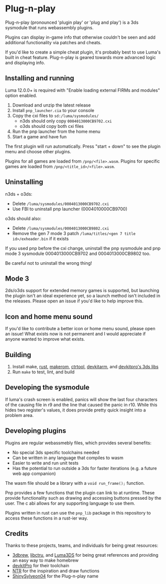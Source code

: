# Plug-n-play

Plug-n-play (pronounced 'plugin play' or 'plug and play') is a 3ds sysmodule that runs webassembly plugins.

Plugins can display in-game info that otherwise couldn't be seen and add additional functionality via patches and cheats.

If you'd like to create a simple cheat plugin, it's probably best to use Luma's built in cheat feature. Plug-n-play is geared towards more advanced logic and displaying info.

## Installing and running

Luma 12.0.0+ is required with "Enable loading external FIRMs and modules" option enabled.

1. Download and unzip the latest release
1. Install `pnp_launcher.cia` to your console
1. Copy the cxi files to `sd:/luma/sysmodules/`
   - n3ds should only copy `0004013000CB9702.cxi`
   - o3ds should copy both cxi files
1. Run the pnp launcher from the home menu
1. Start a game and have fun

The first plugin will run automatically. Press "start + down" to see the plugin menu and choose other plugins.

Plugins for all games are loaded from `/pnp/<file>.wasm`. Plugins for specific games are loaded from `/pnp/<title_id>/<file>.wasm`.

## Uninstalling

n3ds + o3ds:

- Delete `/luma/sysmodules/0004013000CB9702.cxi`
- Use FBI to uninstall pnp launcher (0004010000CB9700)

o3ds should also:

- Delete `/luma/sysmodules/0004013000CB9802.cxi`
- Remove the gen 7 mode 3 patch `/luma/titles/<gen 7 title id>/exheader.bin` if it exists

If you used pnp before the cxi change, uninstall the pnp sysmodule and pnp mode 3 sysmodule 0004013000CB9702 and 0004013000CB9802 too.

Be careful not to uninstall the wrong thing!

## Mode 3

2ds/o3ds support for extended memory games is supported, but launching the plugin isn't an ideal experience yet, so a launch method isn't included in the releases. Please open an issue if you'd like to help improve this.

## Icon and home menu sound

If you'd like to contribute a better icon or home menu sound, please open an issue! What exists now is not permanent and I would appreciate if anyone wanted to improve what exists.

## Building

1. Install make, [rust](https://www.rust-lang.org/tools/install), [makerom](https://github.com/3DSGuy/Project_CTR/releases), [ctrtool](https://github.com/3DSGuy/Project_CTR/releases), [devkitarm](https://devkitpro.org/wiki/Getting_Started), and [devkitpro's 3ds libs](https://github.com/devkitPro/docker/blob/2569602fc036110366e1f539e0e5ba7b7a97be57/devkitarm/Dockerfile#L5-L7)
1. Run `make` to test, lint, and build

## Developing the sysmodule

If luma's crash screen is enabled, panics will show the last four characters of the causing file in r9 and the line that caused the panic in r10. While this hides two register's values, it does provide pretty quick insight into a problem area.

## Developing plugins

Plugins are regular webassmebly files, which provides several benefits:

- No special 3ds specific toolchains needed
- Can be written in any language that compiles to wasm
- Easier to write and run unit tests
- Has the potential to run outside a 3ds for faster iterations (e.g. a future web app companion)

The wasm file should be a library with a `void run_frame();` function.

Pnp provides a few functions that the plugin can link to at runtime. These provide functionality such as drawing and accessing buttons pressed by the user. The c abi allows for any supporting language to use them.

Plugins written in rust can use the `pnp_lib` package in this repository to access these functions in a rust-ier way.

## Credits

Thanks to these projects, teams, and individuals for being great resources:

- [3dbrew](https://www.3dbrew.org/), [libctru](https://github.com/devkitPro/libctru/), and [Luma3DS](https://github.com/LumaTeam/Luma3DS) for being great references and providing an easy way to make homebrew
- [devkitPro](https://github.com/devkitPro/) for their toolchain
- [NTR](https://github.com/44670/NTR) for the inspiration and draw functions
- [ShinySylveon04](https://github.com/ShinySylveon04/) for the Plug-n-play name
